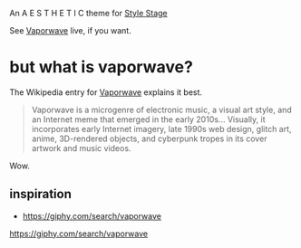 An A E S T H E T I C theme for [Style Stage](https://github.com/5t3ph/stylestage)

See [Vaporwave](https://stylestage.dev/styles/vaporwave/) live, if you want.

# but what is vaporwave?

The Wikipedia entry for [Vaporwave](https://en.wikipedia.org/wiki/Vaporwave) explains it best.

> Vaporwave is a microgenre of electronic music, a visual art style, and an Internet meme that emerged in the early 2010s... Visually, it incorporates early Internet imagery, late 1990s web design, glitch art, anime, 3D-rendered objects, and cyberpunk tropes in its cover artwork and music videos.

Wow.

## inspiration

- https://giphy.com/search/vaporwave


https://giphy.com/search/vaporwave
